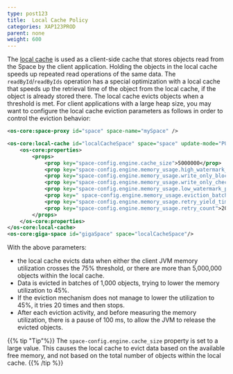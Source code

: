 ```yaml
---
type: post123
title:  Local Cache Policy
categories: XAP123PROD
parent: none
weight: 600
---
```


The [local cache]({{%currentjavaurl%}}/local-cache.html) is used as a client-side cache that stores objects read from the Space by the client application. Holding the objects in the local cache speeds up repeated read operations of the same data. The `readById`/`readByIds` operation has a special optimization with a local cache that speeds up the retrieval time of the object from the local cache, if the object is already stored there. The local cache evicts objects when a threshold is met. For client applications with a large heap size, you may want to configure the local cache eviction parameters as follows in order to control the eviction behavior:


```xml
<os-core:space-proxy id="space" space-name="mySpace" />

<os-core:local-cache id="localCacheSpace" space="space" update-mode="PULL" >
    <os-core:properties>
        <props>
            <prop key="space-config.engine.cache_size">5000000</prop>
            <prop key="space-config.engine.memory_usage.high_watermark_percentage">75</prop>
            <prop key="space-config.engine.memory_usage.write_only_block_percentage">73</prop>
            <prop key="space-config.engine.memory_usage.write_only_check_percentage">71</prop>
            <prop key="space-config.engine.memory_usage.low_watermark_percentage">45</prop>
            <prop key=" space-config.engine.memory_usage.eviction_batch_size">1000</prop>
            <prop key="space-config.engine.memory_usage.retry_yield_time">100</prop>
            <prop key="space-config.engine.memory_usage.retry_count">20</prop>
        </props>
    </os-core:properties>
</os-core:local-cache>
<os-core:giga-space id="gigaSpace" space="localCacheSpace"/>
```
With the above parameters:
 
- the local cache evicts data when either the client JVM memory utilization crosses the 75% threshold, or there are more than 5,000,000 objects within the local cache.
- Data is evicted in batches of 1,000 objects, trying to lower the memory utilization to 45%.
- If the eviction mechanism does not manage to lower the utilization to 45%, it tries 20 times and then stops.
- After each eviction activity, and before measuring the memory utilization, there is a pause of 100 ms, to allow the JVM to release the evicted objects.

{{% tip "Tip"%}}
The `space-config.engine.cache_size` property is set to a large value. This causes the local cache to evict data based on the available free memory, and not based on the total number of objects within the local cache.
{{% /tip %}}


